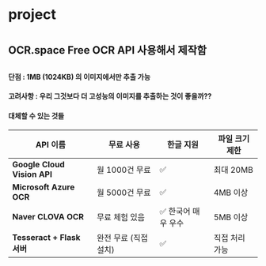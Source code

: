 # project

# 
## OCR.space Free OCR API 사용해서 제작함
## 

#### 단점 : 1MB (1024KB) 의 이미지에서만 추출 가능
#### 고려사항 : 우리 그것보다 더 고성능의 이미지를 추출하는 것이 좋을까??


#### 대체할 수 있는 것들
| API 이름                    | 무료 사용         | 한글 지원               | 파일 크기 제한     |
|----------------------------|------------------|------------------------|-------------------|
| **Google Cloud Vision API** | 월 1000건 무료    | ✅                     | 최대 20MB         |
| **Microsoft Azure OCR**     | 월 5000건 무료    | ✅                     | 4MB 이상          |
| **Naver CLOVA OCR**         | 무료 체험 있음    | ✅ 한국어 매우 우수     | 5MB 이상          |
| **Tesseract + Flask 서버**  | 완전 무료 (직접 설치) | ✅                     | 직접 처리 가능     |
